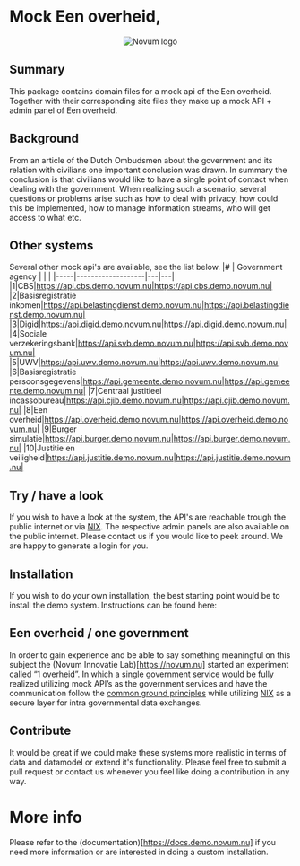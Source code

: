 # Mock Een overheid, 
<p align="center"><img src="https://gitlab.com/NovumGit/innovation-app-core/-/raw/master/assets/novum.png"  alt="Novum logo"/></p>

## Summary
This package contains domain files for a mock api of the Een overheid. Together with their corresponding site files 
they make up a mock API  + admin panel of Een overheid.

## Background
From an article of the Dutch Ombudsmen about the government and its relation with civilians one important conclusion was 
drawn. In summary the conclusion is that civilians would like to have a single point of contact when dealing with the 
government. When realizing such a scenario, several questions or problems arise such as how to deal with privacy, how 
could this be implemented, how to manage information streams, who will get access to what etc.

## Other systems
Several other mock api's are available, see the list below.
|#    | Government agency |   |   |
|-----|-------------------|---|---|
|1|CBS|https://api.cbs.demo.novum.nu|https://api.cbs.demo.novum.nu|
|2|Basisregistratie inkomen|https://api.belastingdienst.demo.novum.nu|https://api.belastingdienst.demo.novum.nu|
|3|Digid|https://api.digid.demo.novum.nu|https://api.digid.demo.novum.nu|
|4|Sociale verzekeringsbank|https://api.svb.demo.novum.nu|https://api.svb.demo.novum.nu|
|5|UWV|https://api.uwv.demo.novum.nu|https://api.uwv.demo.novum.nu|
|6|Basisregistratie persoonsgegevens|https://api.gemeente.demo.novum.nu|https://api.gemeente.demo.novum.nu|
|7|Centraal justitieel incassobureau|https://api.cjib.demo.novum.nu|https://api.cjib.demo.novum.nu|
|8|Een overheid|https://api.overheid.demo.novum.nu|https://api.overheid.demo.novum.nu|
|9|Burger simulatie|https://api.burger.demo.novum.nu|https://api.burger.demo.novum.nu|
|10|Justitie en veiligheid|https://api.justitie.demo.novum.nu|https://api.justitie.demo.novum.nu|

## Try / have a look
If you wish to have a look at the system, the API's are reachable trough the public internet or via 
[NlX](https://directory.demo.nlx.io/). The respective admin panels are also available on the public internet. Please 
contact us if you would like to peek around. We are happy to generate a login for you.

## Installation
If you wish to do your own installation, the best starting point would be to install the demo system. Instructions can 
be found here: 

## Een overheid / one government
In order to gain experience and be able to say something meaningful on this subject the (Novum Innovatie Lab)[https://novum.nu] started an 
experiment called “1 overheid”. In which a single government service would be fully realized utilizing mock API’s as the 
government services and have the communication follow the 
[common ground principles](https://commonground.nl/file/download/54476935/Common%20Ground%20Infographic.pdf) while 
utilizing [NlX](https://nlx.io/) as a secure layer for intra governmental data exchanges.  

## Contribute
It would be great if we could make these systems more realistic in terms of data and datamodel or extend it's 
functionality. Please feel free to submit a pull request or contact us whenever you feel like doing a contribution in 
any way.
    
# More info
Please refer to the (documentation)[https://docs.demo.novum.nu] if you need more information or are interested in doing a custom installation.
